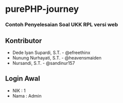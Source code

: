 # purePHP-journey
### Contoh Penyelesaian Soal UKK RPL versi web

## Kontributor
- Dede Iyan Supardi, S.T. - @efreethinx
- Nunung Nurhayati, S.T. - @heavensmaiden
- Nursandi, S.T. - @sandinur157

## Login Awal
- NIK : 1
- Nama : Admin
